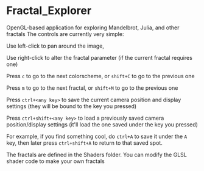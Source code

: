 # Fractal_Explorer
OpenGL-based application for exploring Mandelbrot, Julia, and other fractals
The controls are currently very simple:

Use left-click to pan around the image,

Use right-click to alter the fractal parameter (if the current fractal requires one)

Press `c` to go to the next colorscheme, or `shift+C` to go to the previous one

Press `m` to go to the next fractal, or `shift+M` to go to the previous one

Press `ctrl+<any key>` to save the current camera position and display settings (they will be bound to the key you pressed)

Press `ctrl+shift+<any key>` to load a previously saved camera position/display settings (it'll load the one saved under the key you pressed)

For example, if you find something cool, do `ctrl+A` to save it under the `A` key, then later press `ctrl+shift+A` to return to that saved spot.

The fractals are defined in the Shaders folder. You can modify the GLSL shader code to make your own fractals

